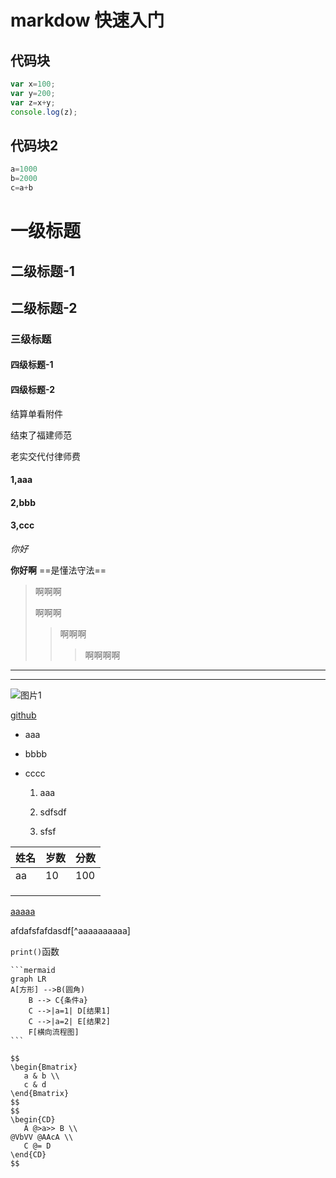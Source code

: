 # markdow 快速入门

## 代码块

```javascript
var x=100;
var y=200;
var z=x+y;
console.log(z);
```

## 代码块2

```python
a=1000
b=2000
c=a+b
```

# 一级标题

## 二级标题-1

## 二级标题-2

### 三级标题

#### 四级标题-1

#### 四级标题-2

结算单看附件

结束了福建师范

老实交代付律师费

#### 1,aaa

#### 2,bbb

#### 3,ccc

*你好*

**你好啊**
==是懂法守法==

> 啊啊啊
>
> 啊啊啊
>
> > 啊啊啊
> >
> > > 啊啊啊啊

---

***

![图片1](C:\Users\sinycat\Pictures\4168776.jpg)



[github](https://github.com/)

- aaa

- bbbb

- cccc

  1. aaa

  2. sdfsdf

  3. sfsf

     



| 姓名 | 岁数 | 分数 |
| ---- | ---- | ---- |
| aa   | 10   | 100  |
|      |      |      |
|      |      |      |
|      |      |      |



<u>aaaaa</u>

afdafsfafdasdf[^aaaaaaaaaa]

`print()`函数



```
​```mermaid
graph LR
A[方形] -->B(圆角)
    B --> C{条件a}
    C -->|a=1| D[结果1]
    C -->|a=2| E[结果2]
    F[横向流程图]
​```
```







```
$$
\begin{Bmatrix}
   a & b \\
   c & d
\end{Bmatrix}
$$
$$
\begin{CD}
   A @>a>> B \\
@VbVV @AAcA \\
   C @= D
\end{CD}
$$
```

